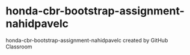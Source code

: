 # honda-cbr-bootstrap-assignment-nahidpavelc
honda-cbr-bootstrap-assignment-nahidpavelc created by GitHub Classroom
